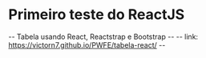 # Primeiro teste do ReactJS

-- Tabela usando React, Reactstrap e Bootstrap --
-- link: https://victorn7.github.io/PWFE/tabela-react/ --
